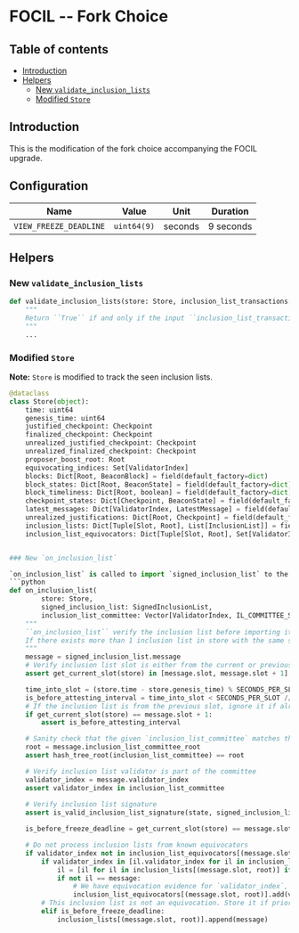 # FOCIL -- Fork Choice

## Table of contents
<!-- TOC -->
<!-- START doctoc generated TOC please keep comment here to allow auto update -->
<!-- DON'T EDIT THIS SECTION, INSTEAD RE-RUN doctoc TO UPDATE -->

- [Introduction](#introduction)
- [Helpers](#helpers)
  - [New `validate_inclusion_lists`](#new-validate_inclusion_lists)
  - [Modified `Store`](#modified-store)

<!-- END doctoc generated TOC please keep comment here to allow auto update -->
<!-- /TOC -->

## Introduction

This is the modification of the fork choice accompanying the FOCIL upgrade.

## Configuration

| Name | Value | Unit | Duration |
| - | - | :-: | :-: |
| `VIEW_FREEZE_DEADLINE` | `uint64(9)` | seconds | 9 seconds | # [New in FOCIL]

## Helpers

### New `validate_inclusion_lists`

```python
def validate_inclusion_lists(store: Store, inclusion_list_transactions: List[Transaction, MAX_TRANSACTIONS_PER_INCLUSION_LIST * IL_COMMITTEE_SIZE], execution_payload: ExecutionPayload) -> bool:
    """
    Return ``True`` if and only if the input ``inclusion_list_transactions`` satifies validation, that to verify if the `execution_payload` satisfies `inclusion_list_transactions` validity conditions either when all transactions are present in payload or when any missing transactions are found to be invalid when appended to the end of the payload unless the block is full.
    """
    ...
```

### Modified `Store` 
**Note:** `Store` is modified to track the seen inclusion lists.

```python
@dataclass
class Store(object):
    time: uint64
    genesis_time: uint64
    justified_checkpoint: Checkpoint
    finalized_checkpoint: Checkpoint
    unrealized_justified_checkpoint: Checkpoint
    unrealized_finalized_checkpoint: Checkpoint
    proposer_boost_root: Root
    equivocating_indices: Set[ValidatorIndex]
    blocks: Dict[Root, BeaconBlock] = field(default_factory=dict)
    block_states: Dict[Root, BeaconState] = field(default_factory=dict)
    block_timeliness: Dict[Root, boolean] = field(default_factory=dict)
    checkpoint_states: Dict[Checkpoint, BeaconState] = field(default_factory=dict)
    latest_messages: Dict[ValidatorIndex, LatestMessage] = field(default_factory=dict)
    unrealized_justifications: Dict[Root, Checkpoint] = field(default_factory=dict)
    inclusion_lists: Dict[Tuple[Slot, Root], List[InclusionList]] = field(default_factory=dict) # [New in FOCIL]
    inclusion_list_equivocators: Dict[Tuple[Slot, Root], Set[ValidatorIndex]] = field(default_factory=dict) # [New in FOCIL]


### New `on_inclusion_list`

`on_inclusion_list` is called to import `signed_inclusion_list` to the fork choice store.
```python
def on_inclusion_list(
        store: Store, 
        signed_inclusion_list: SignedInclusionList, 
        inclusion_list_committee: Vector[ValidatorIndex, IL_COMMITTEE_SIZE]]) -> None:
    """
    ``on_inclusion_list`` verify the inclusion list before importing it to fork choice store.
    If there exists more than 1 inclusion list in store with the same slot and validator index, remove the original one.
    """
    message = signed_inclusion_list.message
    # Verify inclusion list slot is either from the current or previous slot
    assert get_current_slot(store) in [message.slot, message.slot + 1]

    time_into_slot = (store.time - store.genesis_time) % SECONDS_PER_SLOT
    is_before_attesting_interval = time_into_slot < SECONDS_PER_SLOT // INTERVALS_PER_SLOT
    # If the inclusion list is from the previous slot, ignore it if already past the attestation deadline
    if get_current_slot(store) == message.slot + 1:
        assert is_before_attesting_interval

    # Sanity check that the given `inclusion_list_committee` matches the root in the inclusion list
    root = message.inclusion_list_committee_root
    assert hash_tree_root(inclusion_list_committee) == root

    # Verify inclusion list validator is part of the committee
    validator_index = message.validator_index
    assert validator_index in inclusion_list_committee
   
    # Verify inclusion list signature
    assert is_valid_inclusion_list_signature(state, signed_inclusion_list)

    is_before_freeze_deadline = get_current_slot(store) == message.slot and time_into_slot < VIEW_FREEZE_DEADLINE

    # Do not process inclusion lists from known equivocators
    if validator_index not in inclusion_list_equivocators[(message.slot, root)]:
        if validator_index in [il.validator_index for il in inclusion_lists[(message.slot, root)]]:
            il = [il for il in inclusion_lists[(message.slot, root)] if il.validator_index == validator_index][0]
            if not il == message:
                # We have equivocation evidence for `validator_index`, record it as equivocator
                inclusion_list_equivocators[(message.slot, root)].add(validator_index)
        # This inclusion list is not an equivocation. Store it if prior to the view freeze deadline
        elif is_before_freeze_deadline:
            inclusion_lists[(message.slot, root)].append(message)
```


